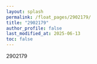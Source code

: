 ```yaml
---
layout: splash
permalink: /float_pages/2902179/
title: "2902179"
author_profile: false
last_modified_at: 2025-06-13
toc: false
---
```

 
2902179
